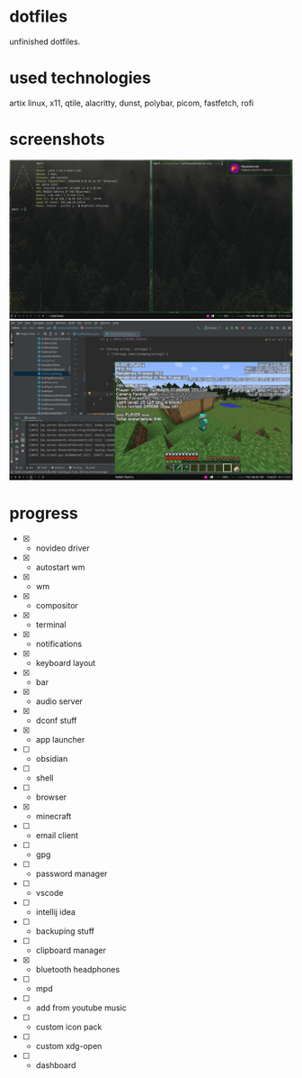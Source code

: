 # dotfiles
unfinished dotfiles.

# used technologies
artix linux, x11, qtile, alacritty, dunst, polybar, picom, fastfetch, rofi

# screenshots
<img src="pictures/screenshot-1.png">
<img src="pictures/screenshot-2.jpg">

# progress
- [x] - novideo driver  
- [x] - autostart wm
- [x] - wm
- [x] - compositor
- [x] - terminal
- [x] - notifications
- [x] - keyboard layout
- [x] - bar
- [x] - audio server
- [x] - dconf stuff
- [x] - app launcher
- [ ] - obsidian
- [ ] - shell
- [ ] - browser
- [x] - minecraft
- [ ] - email client
- [ ] - gpg
- [ ] - password manager
- [ ] - vscode
- [ ] - intellij idea
- [ ] - backuping stuff
- [ ] - clipboard manager
- [x] - bluetooth headphones
- [ ] - mpd
- [ ] - add from youtube music
- [ ] - custom icon pack
- [ ] - custom xdg-open
- [ ] - dashboard
